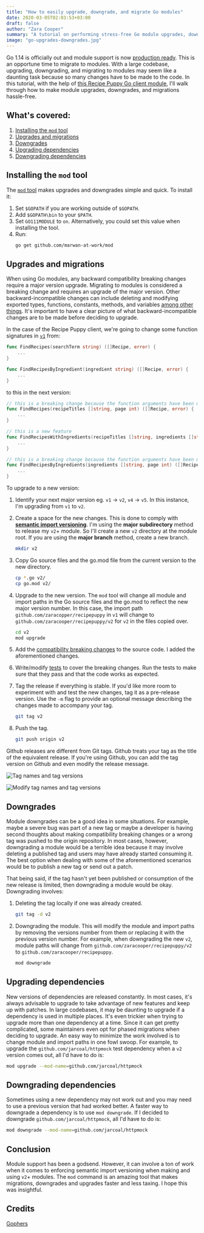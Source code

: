 ```yaml
---
title: "How to easily upgrade, downgrade, and migrate Go modules"
date: 2020-03-05T02:03:53+03:00
draft: false
author: "Zara Cooper"
summary: "A tutorial on performing stress-free Go module upgrades, downgrades, and migrations."
image: "go-upgrades-downgrades.jpg"
---
```


Go 1.14 is officially out and module support is now [production ready](https://blog.golang.org/go1.14). This is an opportune time to migrate to modules. With a large codebase, upgrading, downgrading, and migrating to modules may seem like a daunting task because so many changes have to be made to the code. In this tutorial, with the help of [this Recipe Puppy Go client module](https://github.com/zaracooper/recipepuppy), I'll walk through how to make module upgrades, downgrades, and migrations hassle-free. 

## What's covered: 
1. [Installing the `mod` tool](#installing-the-mod-tool)
2. [Upgrades and migrations](#upgrades-and-migrations)
3. [Downgrades](#downgrades)
4. [Upgrading dependencies](#upgrading-dependencies)
5. [Downgrading dependencies](#downgrading-dependencies)

##  Installing the `mod` tool
The [`mod` tool](https://github.com/marwan-at-work/mod) makes upgrades and downgrades simple and quick. To install it:

1. Set `$GOPATH` if you are working outside of `$GOPATH`. 
2. Add `$GOPATH\bin` to your `$PATH`.
3. Set `GO111MODULE` to `on`. Alternatively, you could set this value when installing the tool.
4. Run:
    ```bash
    go get github.com/marwan-at-work/mod
    ```

## Upgrades and migrations
When using Go modules, any backward compatibility breaking changes require a major version upgrade. Migrating to modules is considered a breaking change and requires an upgrade of the major version. Other backward-incompatible changes can include deleting and modifying exported types, functions, constants, methods, and variables [among other things](https://blog.merovius.de/2015/07/29/backwards-compatibility-in-go.html). It's important to have a clear picture of what backward-incompatible changes are to be made before deciding to upgrade.

In the case of the Recipe Puppy client, we're going to change some function signatures in [`v1`](https://github.com/zaracooper/recipepuppy/tree/v1.0.0) from:

```go
func FindRecipes(searchTerm string) ([]Recipe, error) {
    ...
}

func FindRecipesByIngredient(ingredient string) ([]Recipe, error) {
    ...
}
```

to this in the next version:

```go
// this is a breaking change because the function arguments have been modified
func FindRecipes(recipeTitles []string, page int) ([]Recipe, error) {
    ...
}

// this is a new feature
func FindRecipesWithIngredients(recipeTitles []string, ingredients []string, page int) ([]Recipe, error) {
    ...
}

// this is a breaking change because the function arguments have been modified
func FindRecipesByIngredients(ingredients []string, page int) ([]Recipe, error) {
    ...
}
```

To upgrade to a new version:

1. Identify your next major version eg. `v1` → `v2`, `v4` → `v5`. In this instance, I'm upgrading from `v1` to `v2`.
2. Create a space for the new changes. This is done to comply with [**semantic import versioning**](https://zaracooper.github.io/blog/posts/go-module-tidbits/#13-semantic-import-versioning). I'm using the **major subdirectory** method to release my `v2`+ module. So I'll create a new `v2` directory at the module root. If you are using the **major branch** method, create a new branch.

    ```bash
    mkdir v2
    ```

3. Copy Go source files and the go.mod file from the current version to the new directory. 

    ```bash
    cp *.go v2/
    cp go.mod v2/
    ```
4. Upgrade to the new version. The `mod` tool will change all module and import paths in the Go source files and the go.mod to reflect the new major version number. In this case, the import path `github.com/zaracopper/recipepuppy` in `v1` will change to `github.com/zaracooper/recipepuppy/v2` for `v2` in the files copied over.
    ```bash
    cd v2
    mod upgrade
    ```
5. Add the [compatibility breaking changes](https://github.com/zaracooper/recipepuppy/blob/v2.0.0/v2/api.go) to the source code. I added the aforementioned changes.

6. Write/modify [tests](https://github.com/zaracooper/recipepuppy/blob/v2.0.0/v2/api_test.go) to cover the breaking changes. Run the tests to make sure that they pass and that the code works as expected. 

7. Tag the release if everything is stable. If you'd like more room to experiment with and test the new changes, tag it as a pre-release version. Use the `-m` flag to provide an optional message describing the changes made to accompany your tag.
    ```bash
    git tag v2
    ```

8. Push the tag. 
    ```bash
    git push origin v2
    ```
 
Github releases are different from Git tags. Github treats your tag as the title of the equivalent release. If you're using Github, you can add the tag version on Github and even modify the release message.

![Tag names and tag versions](tag-display-github.png)

![Modify tag names and tag versions](edit-github.png)

## Downgrades
Module downgrades can be a good idea in some situations. For example, maybe a severe bug was part of a new tag or maybe a developer is having second thoughts about making compatibility breaking changes or a wrong tag was pushed to the origin repository. In most cases, however, downgrading a module would be a terrible idea because it may involve deleting a published tag and users may have already started consuming it. The best option when dealing with some of the aforementioned scenarios would be to publish a new tag or send out a patch. 

 That being said, if the tag hasn't yet been published or consumption of the new release is limited, then downgrading a module would be okay. Downgrading involves:

1. Deleting the tag locally if one was already created. 
    ```bash
    git tag -d v2
    ```

2. Downgrading the module. This will modify the module and import paths by removing the versions number from them or replacing it with the previous version number. For example, when downgrading the new `v2`, module paths will change from `github.com/zaracooper/recipepuppy/v2` to `github.com/zaracooper/recipepuppy`.
    ```bash
    mod downgrade
    ```

## Upgrading dependencies
New versions of dependencies are released constantly. In most cases, it's always advisable to upgrade to take advantage of new features and keep up with patches. In large codebases, it may be daunting to upgrade if a dependency is used in multiple places. It's even trickier when trying to upgrade more than one dependency at a time. Since it can get pretty complicated, some maintainers even opt for phased migrations when deciding to upgrade. An easy way to minimize the work involved is to change module and import paths in one fowl swoop. For example, to upgrade the `github.com/jarcoal/httpmock` test dependency when a `v2` version comes out, all I'd have to do is:

```bash
mod upgrade --mod-name=github.com/jarcoal/httpmock
```

## Downgrading dependencies
Sometimes using a new dependency may not work out and you may need to use a previous version that had worked better. A faster way to downgrade a dependency is to use `mod downgrade`. If I decided to downgrade `github.com/jarcoal/httpmock`, all I'd have to do is:

```bash
mod downgrade --mod-name=github.com/jarcoal/httpmock
```

## Conclusion
Module support has been a godsend. However, it can involve a ton of work when it comes to enforcing semantic import versioning when making and using `v2`+ modules. The `mod` command is an amazing tool that makes migrations, downgrades and upgrades faster and less taxing. I hope this was insightful.

## Credits
[Gophers](https://github.com/egonelbre/gophers)